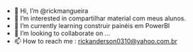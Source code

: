 - 👋 Hi, I’m @rickmangueira
- 👀 I’m interested in  compartilhar material com meus alunos.
- 🌱 I’m currently learning construir painéis em PowerBI
- 💞️ I’m looking to collaborate on ...
- 📫 How to reach me : rickanderson0310@yahoo.com.br

<!---
rickmangueira/rickmangueira is a ✨ special ✨ repository because its `README.md` (this file) appears on your GitHub profile.
You can click the Preview link to take a look at your changes.
--->
